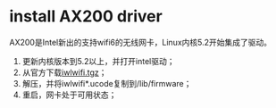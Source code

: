 # install AX200 driver

AX200是Intel新出的支持wifi6的无线网卡，Linux内核5.2开始集成了驱动。

1. 更新内核版本到5.2以上，并打开intel驱动；
2. 从官方下载[iwlwifi.tgz](https://wireless.wiki.kernel.org/en/users/Drivers/iwlwifi)；
3. 解压，并将iwlwifi*.ucode复制到/lib/firmware；
4. 重启，网卡处于可用状态；